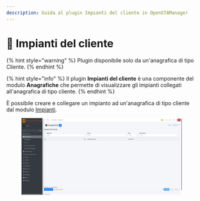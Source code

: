 ```yaml
---
description: Guida al plugin Impianti del cliente in OpenSTAManager
---
```


# 🔨 Impianti del cliente

{% hint style="warning" %}
Plugin disponibile solo da un'anagrafica di tipo Cliente.
{% endhint %}

{% hint style="info" %}
Il plugin **Impianti del cliente** è una componente del modulo **Anagrafiche** che permette di visualizzare gli impianti collegati all'anagrafica di tipo cliente.
{% endhint %}

È possibile creare e collegare un impianto ad un'anagrafica di tipo cliente dal modulo [Impianti](../../impianti/).

<figure><img src="../../../../.gitbook/assets/immagine (75).png" alt=""><figcaption></figcaption></figure>
